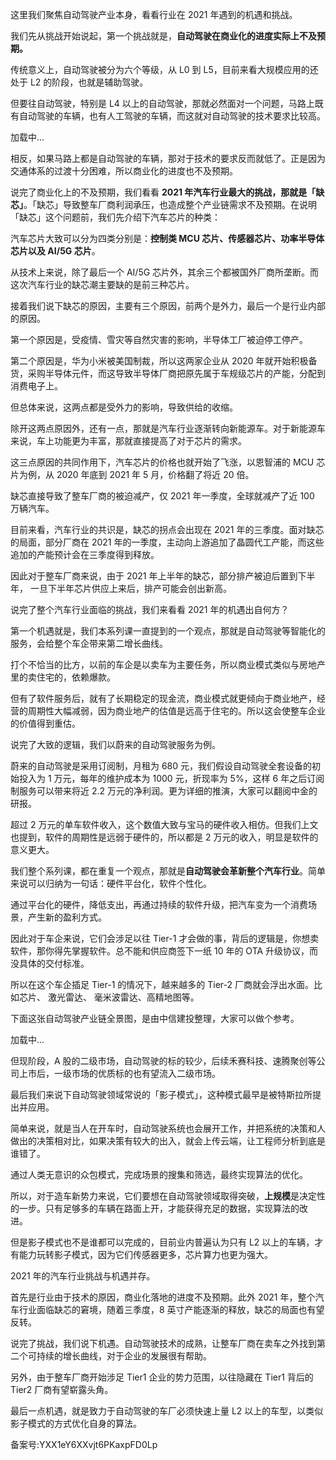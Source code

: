 这里我们聚焦自动驾驶产业本身，看看行业在 2021 年遇到的机遇和挑战。 

我们先从挑战开始说起，第一个挑战就是，**自动驾驶在商业化的进度实际上不及预期。**

传统意义上，自动驾驶被分为六个等级，从 L0 到 L5，目前来看大规模应用的还处于 L2 的阶段，也就是辅助驾驶。

但要往自动驾驶，特别是 L4 以上的自动驾驶，那就必然面对一个问题，马路上既有自动驾驶的车辆，也有人工驾驶的车辆，而这就对自动驾驶的技术要求比较高。

加载中...

相反，如果马路上都是自动驾驶的车辆，那对于技术的要求反而就低了。正是因为交通体系的过渡十分困难，所以商业化的进度也不及预期。 

说完了商业化上的不及预期，我们看看 **2021 年汽车行业最大的挑战，那就是「缺芯」**。「缺芯」导致整车厂商利润承压，也造成整个产业链需求不及预期。在说明「缺芯」这个问题前，我们先介绍下汽车芯片的种类： 

汽车芯片大致可以分为四类分别是：**控制类 MCU 芯片、传感器芯片、功率半导体芯片以及 AI/5G 芯片**。

从技术上来说，除了最后一个 AI/5G 芯片外，其余三个都被国外厂商所垄断。而这次汽车行业的缺芯潮主要缺的是前三种芯片。 

接着我们说下缺芯的原因，主要有三个原因，前两个是外力，最后一个是行业内部的原因。 

第一个原因是，受疫情、雪灾等自然灾害的影响，半导体工厂被迫停工停产。

第二个原因是，华为小米被美国制裁，所以这两家企业从 2020 年就开始积极备货，采购半导体元件，而这导致半导体厂商把原先属于车规级芯片的产能，分配到消费电子上。

但总体来说，这两点都是受外力的影响，导致供给的收缩。

除开这两点原因外，还有一点，那就是汽车行业逐渐转向新能源车。对于新能源车来说，车上功能更为丰富，那就直接提高了对于芯片的需求。

这三点原因的共同作用下，汽车芯片的价格也就开始了飞涨，以恩智浦的 MCU 芯片为例，从 2020 年底到 2021 年 5 月，价格翻了将近 20 倍。

缺芯直接导致了整车厂商的被迫减产，仅 2021 年一季度，全球就减产了近 100 万辆汽车。 

目前来看，汽车行业的共识是，缺芯的拐点会出现在 2021 年的三季度。面对缺芯的局面，部分厂商在 2021 年的一季度，主动向上游追加了晶圆代工产能，而这些追加的产能预计会在三季度得到释放。 

因此对于整车厂商来说，由于 2021 年上半年的缺芯，部分排产被迫后置到下半年， 一旦下半年芯片供应上来后，排产可能会创出新高。 

说完了整个汽车行业面临的挑战，我们来看看 2021 年的机遇出自何方？ 

第一个机遇就是，我们本系列课一直提到的一个观点，那就是自动驾驶等智能化的服务，会给整个车企带来第二增长曲线。 

打个不恰当的比方，以前的车企是以卖车为主要任务，所以商业模式类似与房地产里的卖住宅的，依赖爆款。

但有了软件服务后，就有了长期稳定的现金流，商业模式就更倾向于商业地产，经营的周期性大幅减弱，因为商业地产的估值是远高于住宅的。所以这会使整车企业的价值得到重估。 

说完了大致的逻辑，我们以蔚来的自动驾驶服务为例。

蔚来的自动驾驶是采用订阅制，月租为 680 元，我们假设自动驾驶全套设备的初始投入为 1 万元，每年的维护成本为 1000 元，折现率为 5\%，这样 6 年之后订阅制服务可以带来将近 2.2 万元的净利润。更为详细的推演，大家可以翻阅中金的研报。 

超过 2 万元的单车软件收入，这个数值大致与宝马的硬件收入相仿。但我们上文也提到，软件的周期性是远弱于硬件的，所以都是 2 万元的收入，明显是软件的意义更大。 

我们整个系列课，都在重复一个观点，那就是**自动驾驶会革新整个汽车行业**。简单来说可以归纳为一句话：硬件平台化，软件个性化。 

通过平台化的硬件，降低支出，再通过持续的软件升级，把汽车变为一个消费场景，产生新的盈利方式。

因此对于车企来说，它们会涉足以往 Tier-1 才会做的事，背后的逻辑是，你想卖软件，那你得先掌握软件。总不能和供应商签下一纸 10 年的 OTA 升级协议，而没具体的交付标准。 

所以在这个车企插足 Tier-1 的情况下，越来越多的 Tier-2 厂商就会浮出水面。比如芯片、 激光雷达、 毫米波雷达、高精地图等。

下面这张自动驾驶产业链全景图，是由中信建投整理，大家可以做个参考。 

加载中...

但现阶段，A 股的二级市场，自动驾驶的标的较少，后续禾赛科技、速腾聚创等公司上市后，一级市场的优质标的也有望流入二级市场。 

最后我们来说下自动驾驶领域常说的「影子模式」，这种模式最早是被特斯拉所提出并应用。 

简单来说，就是当人在开车时，自动驾驶系统也会展开工作，并把系统的决策和人做出的决策相对比，如果决策有较大的出入，就会上传云端，让工程师分析到底是谁错了。

通过人类无意识的众包模式，完成场景的搜集和筛选，最终实现算法的优化。 

所以，对于造车新势力来说，它们要想在自动驾驶领域取得突破，**上规模**是决定性的一步。只有足够多的车辆在路面上开，才能获得充足的数据，实现算法的改进。 

但是影子模式也不是谁都可以完成的，目前业内普遍认为只有 L2 以上的车辆，才有能力玩转影子模式，因为它们传感器更多，芯片算力也更为强大。 

2021 年的汽车行业挑战与机遇并存。

首先是行业由于技术的原因，商业化落地的进度不及预期。此外 2021 年，整个汽车行业面临缺芯的窘境，随着三季度，8 英寸产能逐渐的释放，缺芯的局面也有望反转。 

说完了挑战，我们说下机遇。自动驾驶技术的成熟，让整车厂商在卖车之外找到第二个可持续的增长曲线，对于企业的发展很有帮助。

另外，由于整车厂商开始涉足 Tier1 企业的势力范围，以往隐藏在 Tier1 背后的 Tier2 厂商有望崭露头角。

最后一点机遇，就是致力于自动驾驶的车厂必须快速上量 L2 以上的车型，以类似影子模式的方式优化自身的算法。

  

备案号:YXX1eY6XXvjt6PKaxpFD0Lp